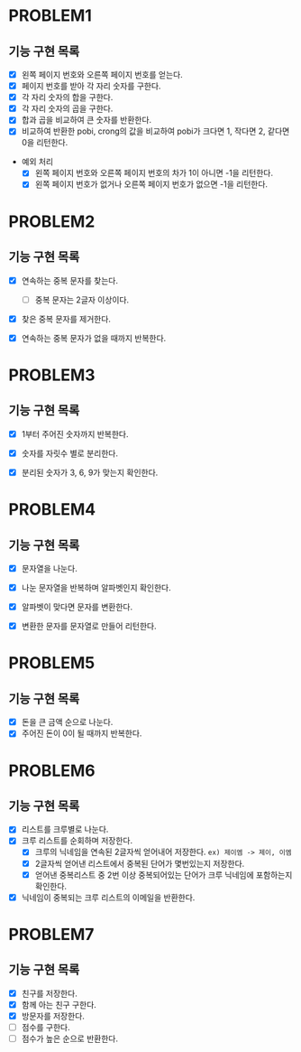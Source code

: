 # PROBLEM1

##  기능 구현 목록

- [x] 왼쪽 페이지 번호와 오른쪽 페이지 번호를 얻는다.
- [x] 페이지 번호를 받아 각 자리 숫자를 구한다.
- [x] 각 자리 숫자의 합을 구한다.
- [x] 각 자리 숫자의 곱을 구한다.
- [x] 합과 곱을 비교하여 큰 숫자를 반환한다.
- [x] 비교하여 반환한 pobi, crong의 값을 비교하여 pobi가 크다면 1, 작다면 2, 같다면 0을 리턴한다.
- 예외 처리
    - [x] 왼쪽 페이지 번호와 오른쪽 페이지 번호의 차가 1이 아니면 -1을 리턴한다.
    - [x] 왼쪽 페이지 번호가 없거나 오른쪽 페이지 번호가 없으면 -1을 리턴한다.

# PROBLEM2

##  기능 구현 목록

- [x] 연속하는 중복 문자를 찾는다.
  - [ ] 중복 문자는 2글자 이상이다. 
- [x] 찾은 중복 문자를 제거한다.
- [x] 연속하는 중복 문자가 없을 때까지 반복한다.


# PROBLEM3

## 기능 구현 목록

- [x] 1부터 주어진 숫자까지 반복한다.
- [x] 숫자를 자릿수 별로 분리한다. 
- [x] 분리된 숫자가 3, 6, 9가 맞는지 확인한다. 


# PROBLEM4

## 기능 구현 목록

- [x] 문자열을 나눈다.
- [x] 나눈 문자열을 반복하며 알파벳인지 확인한다.
- [x] 알파벳이 맞다면 문자를 변환한다. 
- [x] 변환한 문자를 문자열로 만들어 리턴한다. 


# PROBLEM5

## 기능 구현 목록

- [x] 돈을 큰 금액 순으로 나눈다. 
- [x] 주어진 돈이 0이 될 때까지 반복한다.

# PROBLEM6


## 기능 구현 목록

- [x] 리스트를 크루별로 나눈다.
- [x] 크루 리스트를 순회하며 저장한다.
  - [x] 크루의 닉네임을 연속된 2글자씩 얻어내어 저장한다. `ex) 제이엠 -> 제이, 이엠`
  - [x] 2글자씩 얻어낸 리스트에서 중복된 단어가 몇번있는지 저장한다.
  - [x] 얻어낸 중복리스트 중 2번 이상 중복되어있는 단어가 크루 닉네임에 포함하는지 확인한다.
- [x] 닉네임이 중복되는 크루 리스트의 이메일을 반환한다.

# PROBLEM7


## 기능 구현 목록

- [x] 친구를 저장한다.
- [x] 함께 아는 친구 구한다.
- [x] 방문자를 저장한다.
- [ ] 점수를 구한다.
- [ ] 점수가 높은 순으로 반환한다.